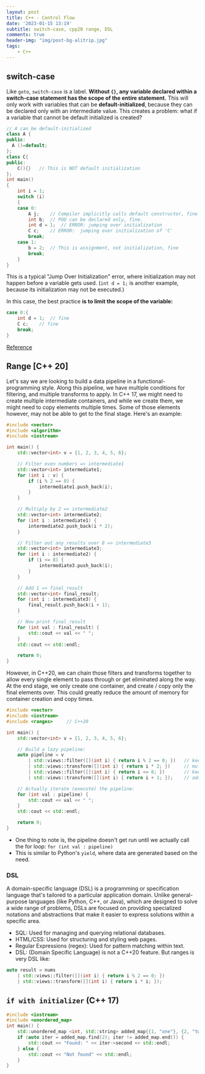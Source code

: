 ```yaml
---
layout: post
title: C++ - Control Flow
date: '2023-01-15 13:19'
subtitle: switch-case, cpp20 range, DSL
comments: true
header-img: "img/post-bg-alitrip.jpg"
tags:
    - C++
---
```


## switch-case

Like `goto`, `switch-case` is a label. **Without `{}`, any variable declared within a switch-case statement has the scope of the entire statement.** This will only work with variables that can be **default-initialized**, because they can be declared only with an intermediate value. This creates a problem: what if a variable that cannot be default initialized is created?

```cpp
// A can be default-initialized
class A {
public:
  A ()=default;
};
class C{
public:
    C(){}   // This is NOT default initialization
};
int main()
{
    int i = 1;
    switch (i)
    {
    case 0:
        A j;    // Compiler implicitly calls default constructor, fine
        int b;  // POD can be declared only, fine.
        int d = 1;  // ERROR: jumping over initialization
        C c;    // ERROR:  jumping over initialization of 'C'
        break;
    case 1:
        b = 2;  // This is assignment, not initialization, fine
        break;
    }
}
```

This is a typical "Jump Over Initialization" error, where initialization may not happen before a variable gets used. (`int d = 1;` is another example, because its initialization may not be executed.)

In this case, the best practice **is to limit the scope of the variable:**

```cpp
case 0:{
    int d = 1;  // fine
    C c;    // fine
    break;
}
```

[Reference](https://stackoverflow.com/a/92730) 

## Range [C++ 20]

Let's say we are looking to build a data pipeline in a functional-programming style. Along this pipeline, we have multiple conditions for filtering, and multiple transforms to apply. In C++ 17, we might need to create multiple intermediate containers, and while we create them, we might need to copy elements multiple times. Some of those elements however, may not be able to get to the final stage. Here's an example:

```cpp
#include <vector>
#include <algorithm>
#include <iostream>

int main() {
    std::vector<int> v = {1, 2, 3, 4, 5, 6};

    // Filter even numbers => intermediate1
    std::vector<int> intermediate1;
    for (int i : v) {
        if (i % 2 == 0) {
            intermediate1.push_back(i);
        }
    }

    // Multiply by 2 => intermediate2
    std::vector<int> intermediate2;
    for (int i : intermediate1) {
        intermediate2.push_back(i * 2);
    }

    // Filter out any results over 8 => intermediate3
    std::vector<int> intermediate3;
    for (int i : intermediate2) {
        if (i <= 8) {
            intermediate3.push_back(i);
        }
    }

    // Add 1 => final_result
    std::vector<int> final_result;
    for (int i : intermediate3) {
        final_result.push_back(i + 1);
    }

    // Now print final_result
    for (int val : final_result) {
        std::cout << val << " ";
    }
    std::cout << std::endl;

    return 0;
}
```

However, in C++20, we can chain those filters and transforms together to allow every single element to pass through or get eliminated along the way. At the end stage, we only create one container, and create / copy only the final elements over. This could greatly reduce the amount of memory for container creation and copy times.

```cpp
#include <vector>
#include <iostream>
#include <ranges>     // C++20

int main() {
    std::vector<int> v = {1, 2, 3, 4, 5, 6};

    // Build a lazy pipeline:
    auto pipeline = v
        | std::views::filter([](int i) { return i % 2 == 0; })   // keep evens
        | std::views::transform([](int i) { return i * 2; })     // multiply by 2
        | std::views::filter([](int i) { return i <= 8; })       // keep <= 8
        | std::views::transform([](int i) { return i + 1; });    // add 1

    // Actually iterate (execute) the pipeline:
    for (int val : pipeline) {
        std::cout << val << " ";
    }
    std::cout << std::endl;

    return 0;
}
```

- One thing to note is, the pipeline doesn't get run until we actually call the for loop: `for (int val : pipeline)`
- This is similar to Python's `yield`, where data are generated based on the need.

### DSL

A domain-specific language (DSL) is a programming or specification language that's tailored to a particular application domain. Unlike general-purpose languages (like Python, C++, or Java), which are designed to solve a wide range of problems, DSLs are focused on providing specialized notations and abstractions that make it easier to express solutions within a specific area.

- SQL: Used for managing and querying relational databases.
- HTML/CSS: Used for structuring and styling web pages.
- Regular Expressions (regex): Used for pattern matching within text.
- DSL: (Domain Specific Language) is not a C++20 feature. But ranges is very DSL like:

```cpp
auto result = nums
    | std::views::filter([](int i) { return i % 2 == 0; })
    | std::views::transform([](int i) { return i * i; });
```

## `if with initializer` (C++ 17)

```cpp
#include <iostream>
#include <unordered_map>
int main() {
    std::unordered_map <int, std::string> added_map{{1, "one"}, {2, "two"}};
    if (auto iter = added_map.find(2); iter != added_map.end()) {
        std::cout << "Found: " << iter->second << std::endl;
    } else {
        std::cout << "Not found" << std::endl;
    }
}
```